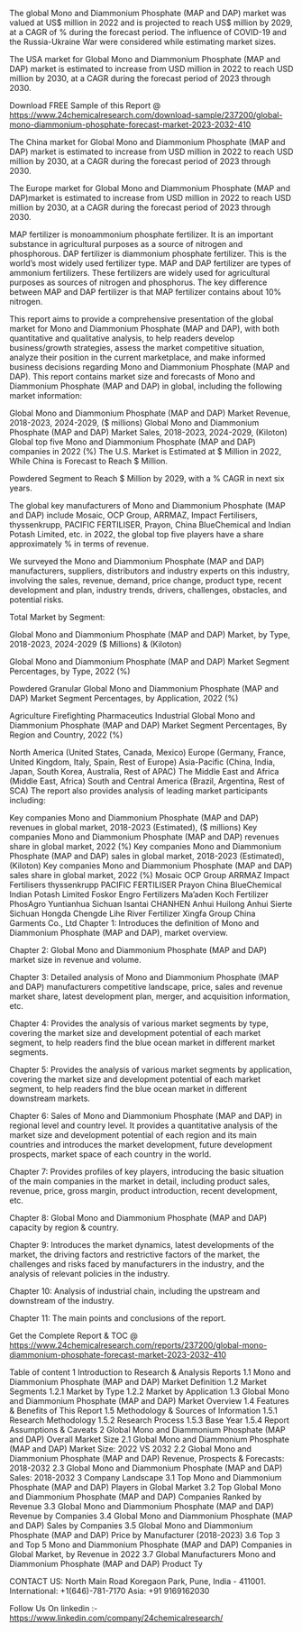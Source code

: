 The global Mono and Diammonium Phosphate (MAP and DAP) market was valued at US$ million in 2022 and is projected to reach US$ million by 2029, at a CAGR of % during the forecast period. The influence of COVID-19 and the Russia-Ukraine War were considered while estimating market sizes.

The USA market for Global  Mono and Diammonium Phosphate (MAP and DAP) market is estimated to increase from USD million in 2022 to reach USD million by 2030, at a CAGR during the forecast period of 2023 through 2030.

Download FREE Sample of this Report @ https://www.24chemicalresearch.com/download-sample/237200/global-mono-diammonium-phosphate-forecast-market-2023-2032-410

The China market for Global  Mono and Diammonium Phosphate (MAP and DAP) market is estimated to increase from USD million in 2022 to reach USD million by 2030, at a CAGR during the forecast period of 2023 through 2030.

The Europe market for Global  Mono and Diammonium Phosphate (MAP and DAP)market is estimated to increase from USD million in 2022 to reach USD million by 2030, at a CAGR during the forecast period of 2023 through 2030.

MAP fertilizer is monoammonium phosphate fertilizer. It is an important substance in agricultural purposes as a source of nitrogen and phosphorous. DAP fertilizer is diammonium phosphate fertilizer. This is the world’s most widely used fertilizer type. MAP and DAP fertilizer are types of ammonium fertilizers. These fertilizers are widely used for agricultural purposes as sources of nitrogen and phosphorus. The key difference between MAP and DAP fertilizer is that MAP fertilizer contains about 10% nitrogen.

This report aims to provide a comprehensive presentation of the global market for Mono and Diammonium Phosphate (MAP and DAP), with both quantitative and qualitative analysis, to help readers develop business/growth strategies, assess the market competitive situation, analyze their position in the current marketplace, and make informed business decisions regarding Mono and Diammonium Phosphate (MAP and DAP). This report contains market size and forecasts of Mono and Diammonium Phosphate (MAP and DAP) in global, including the following market information:

Global Mono and Diammonium Phosphate (MAP and DAP) Market Revenue, 2018-2023, 2024-2029, ($ millions)
Global Mono and Diammonium Phosphate (MAP and DAP) Market Sales, 2018-2023, 2024-2029, (Kiloton)
Global top five Mono and Diammonium Phosphate (MAP and DAP) companies in 2022 (%)
The U.S. Market is Estimated at $ Million in 2022, While China is Forecast to Reach $ Million.

Powdered Segment to Reach $ Million by 2029, with a % CAGR in next six years.

The global key manufacturers of Mono and Diammonium Phosphate (MAP and DAP) include Mosaic, OCP Group, ARRMAZ, Impact Fertilisers, thyssenkrupp, PACIFIC FERTILISER, Prayon, China BlueChemical and Indian Potash Limited, etc. in 2022, the global top five players have a share approximately % in terms of revenue.

We surveyed the Mono and Diammonium Phosphate (MAP and DAP) manufacturers, suppliers, distributors and industry experts on this industry, involving the sales, revenue, demand, price change, product type, recent development and plan, industry trends, drivers, challenges, obstacles, and potential risks.

Total Market by Segment:

Global Mono and Diammonium Phosphate (MAP and DAP) Market, by Type, 2018-2023, 2024-2029 ($ Millions) & (Kiloton)

Global Mono and Diammonium Phosphate (MAP and DAP) Market Segment Percentages, by Type, 2022 (%)

Powdered
Granular
Global Mono and Diammonium Phosphate (MAP and DAP) Market Segment Percentages, by Application, 2022 (%)

Agriculture
Firefighting
Pharmaceutics
Industrial
Global Mono and Diammonium Phosphate (MAP and DAP) Market Segment Percentages, By Region and Country, 2022 (%)

North America (United States, Canada, Mexico)
Europe (Germany, France, United Kingdom, Italy, Spain, Rest of Europe)
Asia-Pacific (China, India, Japan, South Korea, Australia, Rest of APAC)
The Middle East and Africa (Middle East, Africa)
South and Central America (Brazil, Argentina, Rest of SCA)
The report also provides analysis of leading market participants including:

Key companies Mono and Diammonium Phosphate (MAP and DAP) revenues in global market, 2018-2023 (Estimated), ($ millions)
Key companies Mono and Diammonium Phosphate (MAP and DAP) revenues share in global market, 2022 (%)
Key companies Mono and Diammonium Phosphate (MAP and DAP) sales in global market, 2018-2023 (Estimated), (Kiloton)
Key companies Mono and Diammonium Phosphate (MAP and DAP) sales share in global market, 2022 (%)
Mosaic
OCP Group
ARRMAZ
Impact Fertilisers
thyssenkrupp
PACIFIC FERTILISER
Prayon
China BlueChemical
Indian Potash Limited
Foskor
Engro Fertilizers
Ma’aden
Koch Fertilizer
PhosAgro
Yuntianhua
Sichuan Isantai
CHANHEN
Anhui Huilong
Anhui Sierte
Sichuan Hongda
Chengde Lihe River Fertilizer
Xingfa Group
China Garments Co., Ltd
Chapter 1: Introduces the definition of Mono and Diammonium Phosphate (MAP and DAP), market overview.

Chapter 2: Global Mono and Diammonium Phosphate (MAP and DAP) market size in revenue and volume.

Chapter 3: Detailed analysis of Mono and Diammonium Phosphate (MAP and DAP) manufacturers competitive landscape, price, sales and revenue market share, latest development plan, merger, and acquisition information, etc.

Chapter 4: Provides the analysis of various market segments by type, covering the market size and development potential of each market segment, to help readers find the blue ocean market in different market segments.

Chapter 5: Provides the analysis of various market segments by application, covering the market size and development potential of each market segment, to help readers find the blue ocean market in different downstream markets.

Chapter 6: Sales of Mono and Diammonium Phosphate (MAP and DAP) in regional level and country level. It provides a quantitative analysis of the market size and development potential of each region and its main countries and introduces the market development, future development prospects, market space of each country in the world.

Chapter 7: Provides profiles of key players, introducing the basic situation of the main companies in the market in detail, including product sales, revenue, price, gross margin, product introduction, recent development, etc.

Chapter 8: Global Mono and Diammonium Phosphate (MAP and DAP) capacity by region & country.

Chapter 9: Introduces the market dynamics, latest developments of the market, the driving factors and restrictive factors of the market, the challenges and risks faced by manufacturers in the industry, and the analysis of relevant policies in the industry.

Chapter 10: Analysis of industrial chain, including the upstream and downstream of the industry.

Chapter 11: The main points and conclusions of the report.

Get the Complete Report & TOC @ https://www.24chemicalresearch.com/reports/237200/global-mono-diammonium-phosphate-forecast-market-2023-2032-410

Table of content
1 Introduction to Research & Analysis Reports
1.1 Mono and Diammonium Phosphate (MAP and DAP) Market Definition
1.2 Market Segments
1.2.1 Market by Type
1.2.2 Market by Application
1.3 Global Mono and Diammonium Phosphate (MAP and DAP) Market Overview
1.4 Features & Benefits of This Report
1.5 Methodology & Sources of Information
1.5.1 Research Methodology
1.5.2 Research Process
1.5.3 Base Year
1.5.4 Report Assumptions & Caveats
2 Global Mono and Diammonium Phosphate (MAP and DAP) Overall Market Size
2.1 Global Mono and Diammonium Phosphate (MAP and DAP) Market Size: 2022 VS 2032
2.2 Global Mono and Diammonium Phosphate (MAP and DAP) Revenue, Prospects & Forecasts: 2018-2032
2.3 Global Mono and Diammonium Phosphate (MAP and DAP) Sales: 2018-2032
3 Company Landscape
3.1 Top Mono and Diammonium Phosphate (MAP and DAP) Players in Global Market
3.2 Top Global Mono and Diammonium Phosphate (MAP and DAP) Companies Ranked by Revenue
3.3 Global Mono and Diammonium Phosphate (MAP and DAP) Revenue by Companies
3.4 Global Mono and Diammonium Phosphate (MAP and DAP) Sales by Companies
3.5 Global Mono and Diammonium Phosphate (MAP and DAP) Price by Manufacturer (2018-2023)
3.6 Top 3 and Top 5 Mono and Diammonium Phosphate (MAP and DAP) Companies in Global Market, by Revenue in 2022
3.7 Global Manufacturers Mono and Diammonium Phosphate (MAP and DAP) Product Ty

CONTACT US:
North Main Road Koregaon Park, Pune, India - 411001.
International: +1(646)-781-7170
Asia: +91 9169162030

Follow Us On linkedin :- https://www.linkedin.com/company/24chemicalresearch/
